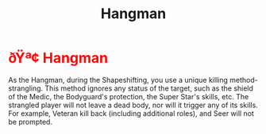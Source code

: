 ﻿---
lang: en-US
title: Hangman
prev: Greedy
next: Inhibitor
---
# <font color=red>ðŸª¢ <b>Hangman</b></font> <Badge text="Killing" type="tip" vertical="middle"/>

As the Hangman, during the Shapeshifting, you use a unique killing method-strangling. This method ignores any status of the target, such as the shield of the Medic, the Bodyguard's protection, the Super Star's skills, etc. The strangled player will not leave a dead body, nor will it trigger any of its skills. For example, Veteran kill back (including additional roles), and Seer will not be prompted.<br>
